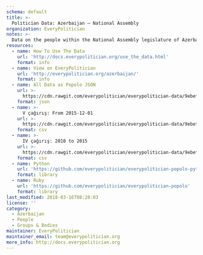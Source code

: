 ```yaml
---
schema: default
title: >-
  Politician Data: Azerbaijan — National Assembly
organization: EveryPolitician
notes: >-
  Data on the people within the National Assembly legislature of Azerbaijan.
resources:
  - name: How To Use The Data
    url: 'http://docs.everypolitician.org/use_the_data.html'
    format: info
  - name: View on EveryPolitician
    url: 'http://everypolitician.org/azerbaijan/'
    format: info
  - name: All Data as Popolo JSON
    url: >-
      https://cdn.rawgit.com/everypolitician/everypolitician-data/9ebeff95f6f4a82186b735892e3d8d31f7131446/data/Azerbaijan/National_Assembly/ep-popolo-v1.0.json
    format: json
  - name: >-
      V çağırış: From 2015-12-01
    url: >-
      https://cdn.rawgit.com/everypolitician/everypolitician-data/9ebeff95f6f4a82186b735892e3d8d31f7131446/data/Azerbaijan/National_Assembly/term-5.csv
    format: csv
  - name: >-
      IV çağırış: 2010 to 2015
    url: >-
      https://cdn.rawgit.com/everypolitician/everypolitician-data/9ebeff95f6f4a82186b735892e3d8d31f7131446/data/Azerbaijan/National_Assembly/term-4.csv
    format: csv
  - name: Python
    url: 'https://github.com/everypolitician/everypolitician-popolo-python'
    format: library
  - name: Ruby
    url: 'https://github.com/everypolitician/everypolitician-popolo'
    format: library
last_modified: 2018-03-16T08:28:03
license: ''
category:
  - Azerbaijan
  - People
  - Groups & Bodies
maintainer: EveryPolitician
maintainer_email: team@everypolitician.org
more_info: http://docs.everypolitician.org
---
```

